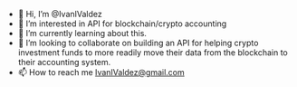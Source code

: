 - 👋 Hi, I’m @IvanIValdez
- 👀 I’m interested in API for blockchain/crypto accounting
- 🌱 I’m currently learning about this.
- 💞️ I’m looking to collaborate on building an API for helping crypto investment funds to more readily move their data from the blockchain to their accounting system.  
- 📫 How to reach me IvanIValdez@gmail.com
<!---
IvanIValdez/IvanIValdez is a ✨ special ✨ repository because its `README.md` (this file) appears on your GitHub profile.
You can click the Preview link to take a look at your changes.
--->
